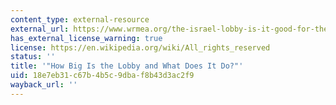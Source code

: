 ```yaml
---
content_type: external-resource
external_url: https://www.wrmea.org/the-israel-lobby-is-it-good-for-the-us-is-it-good-for-israel/how-big-is-the-lobby-and-what-does-it-do.html
has_external_license_warning: true
license: https://en.wikipedia.org/wiki/All_rights_reserved
status: ''
title: '"How Big Is the Lobby and What Does It Do?"'
uid: 18e7eb31-c67b-4b5c-9dba-f8b43d3ac2f9
wayback_url: ''
---
```

